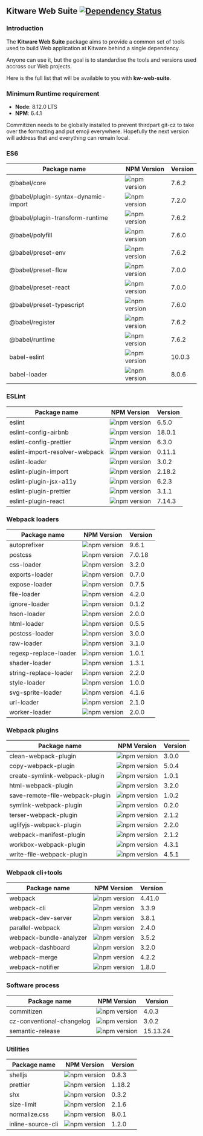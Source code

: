 ## Kitware Web Suite [![Dependency Status](https://img.shields.io/david/kitware/kw-web-suite.svg)](https://david-dm.org/kitware/kw-web-suite)

### Introduction

The **Kitware Web Suite** package aims to provide a common
set of tools used to build Web application at Kitware behind
a single dependency.

Anyone can use it, but the goal is to standardise
the tools and versions used accross our Web projects.

Here is the full list that will be available to you with **kw-web-suite**.

### Minimum Runtime requirement

- __Node__: 8.12.0 LTS
- __NPM__: 6.4.1

Commitizen needs to be globally installed to prevent thirdpart git-cz to take over the formatting and put emoji everywhere. Hopefully the next version will address that and everything can remain local.

### ES6

Package name                            | NPM Version                                                      | Version
--------------------------------------- | ---------------------------------------------------------------- | ---------
@babel/core                             | ![npm version](https://badge.fury.io/js/%40babel%2Fcore.svg)     | 7.6.2
@babel/plugin-syntax-dynamic-import     | ![npm version](https://badge.fury.io/js/%40babel%2Fplugin-syntax-dynamic-import.svg)  | 7.2.0
@babel/plugin-transform-runtime         | ![npm version](https://badge.fury.io/js/%40babel%2Fplugin-transform-runtime.svg)  | 7.6.2
@babel/polyfill                         | ![npm version](https://badge.fury.io/js/%40babel%2Fpolyfill.svg)      | 7.6.0
@babel/preset-env                       | ![npm version](https://badge.fury.io/js/%40babel%2Fpreset-env.svg)    | 7.6.2
@babel/preset-flow                      | ![npm version](https://badge.fury.io/js/%40babel%2Fpreset-flow.svg)   | 7.0.0
@babel/preset-react                     | ![npm version](https://badge.fury.io/js/%40babel%2Fpreset-react.svg)  | 7.0.0
@babel/preset-typescript                | ![npm version](https://badge.fury.io/js/%40babel%2Fpreset-typescript.svg)  | 7.6.0
@babel/register                         | ![npm version](https://badge.fury.io/js/%40babel%2Fregister.svg) | 7.6.2
@babel/runtime                          | ![npm version](https://badge.fury.io/js/%40babel%2Fruntime.svg)  | 7.6.2
babel-eslint                            | ![npm version](https://badge.fury.io/js/babel-eslint.svg)        | 10.0.3
babel-loader                            | ![npm version](https://badge.fury.io/js/babel-loader.svg)        | 8.0.6

### ESLint

Package name                   | NPM Version                                                                | Version
------------------------------ | -------------------------------------------------------------------------- | --------
eslint                         | ![npm version](https://badge.fury.io/js/eslint.svg)                        | 6.5.0
eslint-config-airbnb           | ![npm version](https://badge.fury.io/js/eslint-config-airbnb.svg)          | 18.0.1
eslint-config-prettier         | ![npm version](https://badge.fury.io/js/eslint-config-prettier.svg)        | 6.3.0
eslint-import-resolver-webpack | ![npm version](https://badge.fury.io/js/eslint-import-resolver-webpack.svg)| 0.11.1
eslint-loader                  | ![npm version](https://badge.fury.io/js/eslint-loader.svg)                 | 3.0.2
eslint-plugin-import           | ![npm version](https://badge.fury.io/js/eslint-plugin-import.svg)          | 2.18.2
eslint-plugin-jsx-a11y         | ![npm version](https://badge.fury.io/js/eslint-plugin-jsx-a11y.svg)        | 6.2.3
eslint-plugin-prettier         | ![npm version](https://badge.fury.io/js/eslint-plugin-prettier.svg)        | 3.1.1
eslint-plugin-react            | ![npm version](https://badge.fury.io/js/eslint-plugin-react.svg)           | 7.14.3

### Webpack loaders

Package name          | NPM Version                                                       | Version
--------------------- | ----------------------------------------------------------------- | --------
autoprefixer          | ![npm version](https://badge.fury.io/js/autoprefixer.svg)         | 9.6.1
postcss               | ![npm version](https://badge.fury.io/js/postcss.svg)              | 7.0.18
css-loader            | ![npm version](https://badge.fury.io/js/css-loader.svg)           | 3.2.0
exports-loader        | ![npm version](https://badge.fury.io/js/exports-loader.svg)       | 0.7.0
expose-loader         | ![npm version](https://badge.fury.io/js/expose-loader.svg)        | 0.7.5
file-loader           | ![npm version](https://badge.fury.io/js/file-loader.svg)          | 4.2.0
ignore-loader         | ![npm version](https://badge.fury.io/js/ignore-loader.svg)        | 0.1.2
hson-loader           | ![npm version](https://badge.fury.io/js/hson-loader.svg)          | 2.0.0
html-loader           | ![npm version](https://badge.fury.io/js/html-loader.svg)          | 0.5.5
postcss-loader        | ![npm version](https://badge.fury.io/js/postcss-loader.svg)       | 3.0.0
raw-loader            | ![npm version](https://badge.fury.io/js/raw-loader.svg)           | 3.1.0
regexp-replace-loader | ![npm version](https://badge.fury.io/js/regexp-replace-loader.svg)| 1.0.1
shader-loader         | ![npm version](https://badge.fury.io/js/shader-loader.svg)        | 1.3.1
string-replace-loader | ![npm version](https://badge.fury.io/js/string-replace-loader.svg)| 2.2.0
style-loader          | ![npm version](https://badge.fury.io/js/style-loader.svg)         | 1.0.0
svg-sprite-loader     | ![npm version](https://badge.fury.io/js/svg-sprite-loader.svg)    | 4.1.6
url-loader            | ![npm version](https://badge.fury.io/js/url-loader.svg)           | 2.1.0
worker-loader         | ![npm version](https://badge.fury.io/js/worker-loader.svg)        | 2.0.0

### Webpack plugins

Package name                    | NPM Version                                                                  | Version
------------------------------- | ---------------------------------------------------------------------------- | --------
clean-webpack-plugin            | ![npm version](https://badge.fury.io/js/clean-webpack-plugin.svg)            | 3.0.0
copy-webpack-plugin             | ![npm version](https://badge.fury.io/js/copy-webpack-plugin.svg)             | 5.0.4
create-symlink-webpack-plugin   | ![npm version](https://badge.fury.io/js/create-symlink-webpack-plugin.svg)   | 1.0.1
html-webpack-plugin             | ![npm version](https://badge.fury.io/js/html-webpack-plugin.svg)             | 3.2.0
save-remote-file-webpack-plugin | ![npm version](https://badge.fury.io/js/save-remote-file-webpack-plugin.svg) | 1.0.2
symlink-webpack-plugin          | ![npm version](https://badge.fury.io/js/symlink-webpack-plugin.svg)          | 0.2.0
terser-webpack-plugin           | ![npm version](https://badge.fury.io/js/terser-webpack-plugin.svg)           | 2.1.2
uglifyjs-webpack-plugin         | ![npm version](https://badge.fury.io/js/uglifyjs-webpack-plugin.svg)         | 2.2.0
webpack-manifest-plugin         | ![npm version](https://badge.fury.io/js/webpack-manifest-plugin.svg)         | 2.1.2
workbox-webpack-plugin          | ![npm version](https://badge.fury.io/js/workbox-webpack-plugin.svg)          | 4.3.1
write-file-webpack-plugin       | ![npm version](https://badge.fury.io/js/write-file-webpack-plugin.svg)       | 4.5.1


### Webpack cli+tools

Package name            | NPM Version                                                           | Version
----------------------- | --------------------------------------------------------------------- | --------
webpack                 | ![npm version](https://badge.fury.io/js/webpack.svg)                  | 4.41.0
webpack-cli             | ![npm version](https://badge.fury.io/js/webpack-cli.svg)              | 3.3.9
webpack-dev-server      | ![npm version](https://badge.fury.io/js/webpack-dev-server.svg)       | 3.8.1
parallel-webpack        | ![npm version](https://badge.fury.io/js/parallel-webpack.svg)         | 2.4.0
webpack-bundle-analyzer | ![npm version](https://badge.fury.io/js/webpack-bundle-analyzer.svg)  | 3.5.2
webpack-dashboard       | ![npm version](https://badge.fury.io/js/webpack-dashboard.svg)        | 3.2.0
webpack-merge           | ![npm version](https://badge.fury.io/js/webpack-merge.svg)            | 4.2.2
webpack-notifier        | ![npm version](https://badge.fury.io/js/webpack-notifier.svg)         | 1.8.0

### Software process

Package name              | NPM Version                                                            | Version
------------------------- | ---------------------------------------------------------------------- | --------
commitizen                | ![npm version](https://badge.fury.io/js/commitizen.svg)                | 4.0.3
cz-conventional-changelog | ![npm version](https://badge.fury.io/js/cz-conventional-changelog.svg) | 3.0.2
semantic-release          | ![npm version](https://badge.fury.io/js/semantic-release.svg)          | 15.13.24

### Utilities

Package name      | NPM Version                                                    | Version
----------------- | -------------------------------------------------------------- | --------
shelljs           | ![npm version](https://badge.fury.io/js/shelljs.svg)           | 0.8.3
prettier          | ![npm version](https://badge.fury.io/js/prettier.svg)          | 1.18.2
shx               | ![npm version](https://badge.fury.io/js/shx.svg)               | 0.3.2
size-limit        | ![npm version](https://badge.fury.io/js/size-limit.svg)        | 2.1.6
normalize.css     | ![npm version](https://badge.fury.io/js/normalize.css.svg)     | 8.0.1
inline-source-cli | ![npm version](https://badge.fury.io/js/inline-source-cli.svg) | 1.2.0
